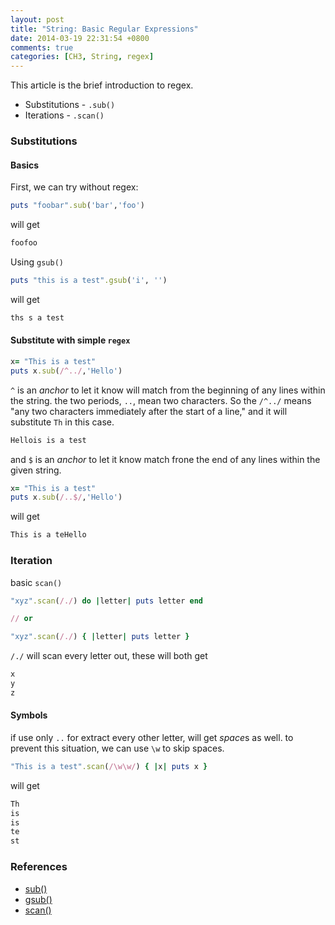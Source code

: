 ```yaml
---
layout: post
title: "String: Basic Regular Expressions"
date: 2014-03-19 22:31:54 +0800
comments: true
categories: [CH3, String, regex] 
---
```


This article is the brief introduction to regex.

- Substitutions - `.sub()`
- Iterations - `.scan()`

<!-- more -->

### Substitutions

#### Basics

First, we can try without regex:

```ruby
puts "foobar".sub('bar','foo')
```

will get

```sh
foofoo
```

Using `gsub()`

```ruby
puts "this is a test".gsub('i', '')
```

will get

```sh
ths s a test
```
#### Substitute with simple `regex`

```ruby
x= "This is a test"
puts x.sub(/^../,'Hello')
```

`^` is an *anchor* to let it know will match from the beginning of any lines within the string. the two periods, `..`, mean two characters. So the `/^../` means "any two characters immediately after the start of a line," and it will substitute `Th` in this case.

```sh
Hellois is a test
```
and `$` is an *anchor* to let it know match frone the end of any lines within the given string.

```ruby
x= "This is a test"
puts x.sub(/..$/,'Hello')
```

will get

```sh
This is a teHello
```

### Iteration

basic `scan()`

```ruby
"xyz".scan(/./) do |letter| puts letter end

// or

"xyz".scan(/./) { |letter| puts letter }
```

`/./` will scan every letter out, these will both get

```sh
x
y
z
```

#### Symbols

if use only `..` for extract every other letter, will get *space*s as well. to prevent this situation, we can use `\w` to skip spaces.

```ruby
"This is a test".scan(/\w\w/) { |x| puts x }
```

will get

```sh
Th
is
is
te
st
```

### References

- [sub()](http://www.ruby-doc.org/core-2.1.0/String.html#method-i-sub)
- [gsub()](http://www.ruby-doc.org/core-2.1.0/String.html#method-i-gsub)
- [scan()](http://www.ruby-doc.org/core-2.1.0/String.html#method-i-scan)
